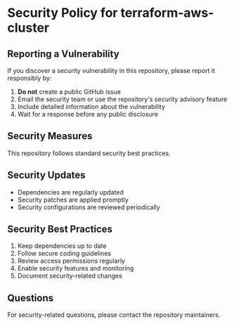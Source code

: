 # Security Policy for terraform-aws-cluster

## Reporting a Vulnerability

If you discover a security vulnerability in this repository, please report it responsibly by:

1. **Do not** create a public GitHub issue
2. Email the security team or use the repository's security advisory feature
3. Include detailed information about the vulnerability
4. Wait for a response before any public disclosure

## Security Measures

This repository follows standard security best practices.

## Security Updates

- Dependencies are regularly updated
- Security patches are applied promptly
- Security configurations are reviewed periodically

## Security Best Practices

1. Keep dependencies up to date
2. Follow secure coding guidelines
3. Review access permissions regularly
4. Enable security features and monitoring
5. Document security-related changes

## Questions

For security-related questions, please contact the repository maintainers.